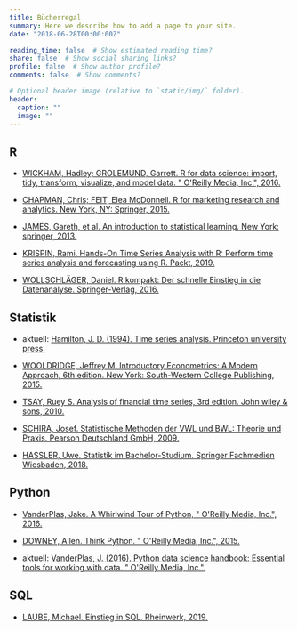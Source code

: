 ```yaml
---
title: Bücherregal
summary: Here we describe how to add a page to your site.
date: "2018-06-28T00:00:00Z"

reading_time: false  # Show estimated reading time?
share: false  # Show social sharing links?
profile: false  # Show author profile?
comments: false  # Show comments?

# Optional header image (relative to `static/img/` folder).
header:
  caption: ""
  image: ""
---
```


## R
- [WICKHAM, Hadley; GROLEMUND, Garrett. R for data science: import, tidy, transform, visualize, and model data. " O'Reilly Media, Inc.", 2016.](https://www.amazon.de/R-Data-Science-Hadley-Wickham/dp/1491910399/ref=sr_1_1?__mk_de_DE=%C3%85M%C3%85%C5%BD%C3%95%C3%91&crid=2X119DOXJ8QG5&dchild=1&keywords=r+for+data+science&qid=1597574245&sprefix=r+for+da%2Caps%2C232&sr=8-1)
    
        
- [CHAPMAN, Chris; FEIT, Elea McDonnell. R for marketing research and analytics. New York, NY: Springer, 2015.](https://www.amazon.de/Marketing-Research-Analytics-Use/dp/3030143155/ref=sr_1_2?__mk_de_DE=%C3%85M%C3%85%C5%BD%C3%95%C3%91&dchild=1&keywords=r+for+marketing&qid=1597574526&sr=8-2)

- [JAMES, Gareth, et al. An introduction to statistical learning. New York: springer, 2013.](https://www.amazon.de/Introduction-Statistical-Learning-Applications-Statistics-ebook/dp/B01IBM7790/ref=sr_1_1?__mk_de_DE=%C3%85M%C3%85%C5%BD%C3%95%C3%91&crid=1RC4WXOYMQAZJ&dchild=1&keywords=introduction+to+statistical+learning&qid=1597581110&sprefix=introduction+to+%2Caps%2C169&sr=8-1)

- [KRISPIN, Rami. Hands-On Time Series Analysis with R: Perform time series analysis and forecasting using R. Packt, 2019.](https://www.amazon.de/Hands-Time-Analysis-forecasting-visualization-ebook/dp/B07B41P2HZ)

- [WOLLSCHLÄGER, Daniel. R kompakt: Der schnelle Einstieg in die Datenanalyse. Springer-Verlag, 2016.](https://www.amazon.de/kompakt-schnelle-Einstieg-Datenanalyse-Springer-Lehrbuch/dp/366249101X/ref=sr_1_1?__mk_de_DE=%C3%85M%C3%85%C5%BD%C3%95%C3%91&dchild=1&keywords=R+kompakt&qid=1597581465&sr=8-1)

## Statistik
- aktuell: [Hamilton, J. D. (1994). Time series analysis. Princeton university press.](https://www.amazon.de/Time-Analysis-James-D-Hamilton/dp/0691042896/ref=sr_1_3?__mk_de_DE=%C3%85M%C3%85%C5%BD%C3%95%C3%91&crid=1I6B7D6FCWMHH&dchild=1&keywords=time+series+analysis&qid=1609338968&sprefix=time+series+a%2Caps%2C161&sr=8-3)

- [WOOLDRIDGE, Jeffrey M. Introductory Econometrics: A Modern Approach, 6th edition. New York: South-Western College Publishing, 2015.](https://www.amazon.de/Introductory-Econometrics-Modern-Approach-Economics/dp/130527010X/ref=sr_1_2?__mk_de_DE=%C3%85M%C3%85%C5%BD%C3%95%C3%91&crid=38LIV92M7C8O2&dchild=1&keywords=econometrics+wooldridge&qid=1600280724&sprefix=econometrics+woo%2Caps%2C166&sr=8-2)

- [TSAY, Ruey S. Analysis of financial time series, 3rd edition. John wiley & sons, 2010.](https://www.amazon.de/Analysis-Financial-Wiley-Probability-Statistics/dp/0470414359/ref=sr_1_1?__mk_de_DE=%C3%85M%C3%85%C5%BD%C3%95%C3%91&crid=3JI8RWCRVUVCD&dchild=1&keywords=analysis+of+financial+time+series&qid=1600281073&sprefix=analysis+of+finan%2Caps%2C164&sr=8-1)

- [SCHIRA, Josef. Statistische Methoden der VWL und BWL: Theorie und Praxis. Pearson Deutschland GmbH, 2009.](https://www.amazon.de/Statistische-Methoden-VWL-BWL-Economic/dp/3868941177/ref=sr_1_4?__mk_de_DE=%C3%85M%C3%85%C5%BD%C3%95%C3%91&crid=17VZYPDX9JZKD&dchild=1&keywords=statistische+methoden+der+vwl+und+bwl&qid=1600280451&sprefix=statistische+me%2Caps%2C169&sr=8-4)

- [HASSLER, Uwe. Statistik im Bachelor-Studium. Springer Fachmedien Wiesbaden, 2018.](https://www.amazon.de/Statistik-Bachelor-Studium-Wirtschaftswissenschaftler-Studienb%C3%BCcher-Wirtschaftsmathematik/dp/365820964X/ref=sr_1_1?__mk_de_DE=%C3%85M%C3%85%C5%BD%C3%95%C3%91&dchild=1&keywords=hassler+statistik&qid=1600280149&sr=8-1)

## Python

- [VanderPlas, Jake. A Whirlwind Tour of Python, " O'Reilly Media, Inc.", 2016.](https://jakevdp.github.io/WhirlwindTourOfPython/)

- [DOWNEY, Allen. Think Python. " O'Reilly Media, Inc.", 2015.](https://www.amazon.de/Think-Python-Like-Computer-Scientist/dp/1491939362/ref=sr_1_1?__mk_de_DE=%C3%85M%C3%85%C5%BD%C3%95%C3%91&dchild=1&keywords=think+python&qid=1597581669&sr=8-1)

- aktuell: [VanderPlas, J. (2016). Python data science handbook: Essential tools for working with data. " O'Reilly Media, Inc.".](https://www.amazon.de/Python-Data-Science-Handbook-Essential/dp/1491912057/ref=sr_1_1?__mk_de_DE=%C3%85M%C3%85%C5%BD%C3%95%C3%91&dchild=1&keywords=data+science+with+python&qid=1609338931&sr=8-1)
## SQL

- [LAUBE, Michael. Einstieg in SQL. Rheinwerk, 2019.](https://www.amazon.de/Einstieg-SQL-Datenbanksysteme-PostgreSQL-Vorkenntnisse/dp/3836270706/ref=sr_1_1?__mk_de_DE=%C3%85M%C3%85%C5%BD%C3%95%C3%91&dchild=1&keywords=einstieg+in+sql&qid=1597582257&sr=8-1)



